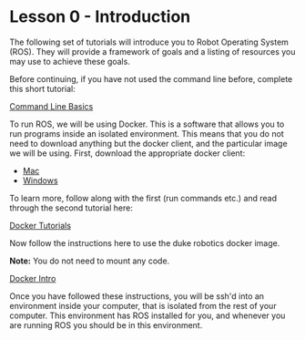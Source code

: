 # Lesson 0 - Introduction

The following set of tutorials will introduce you to Robot Operating System \(ROS\). They will provide a framework of goals and a listing of resources you may use to achieve these goals.

Before continuing, if you have not used the command line before, complete this short tutorial:

[Command Line Basics](https://www.vikingcodeschool.com/web-development-basics/a-command-line-crash-course)

To run ROS, we will be using Docker. This is a software that allows you to run programs inside an isolated environment. This means that you do not need to download anything but the docker client, and the particular image we will be using. First, download the appropriate docker client:

* [Mac](https://docs.docker.com/docker-for-mac/install/)
* [Windows](https://docs.docker.com/docker-for-windows/install/)

To learn more, follow along with the first (run commands etc.) and read through the second tutorial here:

[Docker Tutorials](https://docs.docker.com/get-started/)

Now follow the instructions here to use the duke robotics docker image.

**Note:** You do not need to mount any code.

[Docker Intro](../docker/README.md)

Once you have followed these instructions, you will be ssh'd into an environment inside your computer, that is isolated from the rest of your computer. This environment has ROS installed for you, and whenever you are running ROS you should be in this environment.
